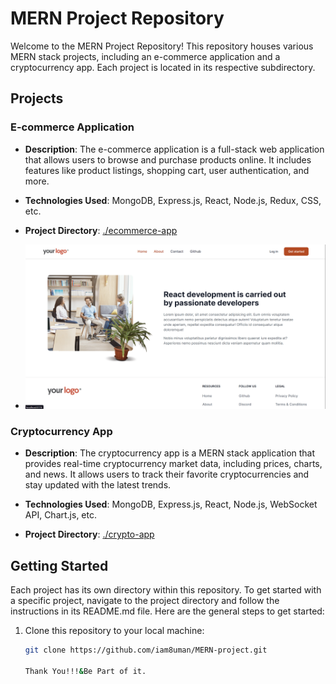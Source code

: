 # MERN Project Repository

Welcome to the MERN Project Repository! This repository houses various MERN stack projects, including an e-commerce application and a cryptocurrency app. Each project is located in its respective subdirectory.

## Projects

### E-commerce Application

- **Description**: The e-commerce application is a full-stack web application that allows users to browse and purchase products online. It includes features like product listings, shopping cart, user authentication, and more.

- **Technologies Used**: MongoDB, Express.js, React, Node.js, Redux, CSS, etc.

- **Project Directory**: [./ecommerce-app](./E-commerse)
- <img src='Screenshot 2023-09-24 141520.png' />

### Cryptocurrency App

- **Description**: The cryptocurrency app is a MERN stack application that provides real-time cryptocurrency market data, including prices, charts, and news. It allows users to track their favorite cryptocurrencies and stay updated with the latest trends.

- **Technologies Used**: MongoDB, Express.js, React, Node.js, WebSocket API, Chart.js, etc.

- **Project Directory**: [./crypto-app](./crypto-app)

## Getting Started

Each project has its own directory within this repository. To get started with a specific project, navigate to the project directory and follow the instructions in its README.md file. Here are the general steps to get started:

1. Clone this repository to your local machine:

   ```bash
   git clone https://github.com/iam8uman/MERN-project.git

   Thank You!!!&Be Part of it. 
   
